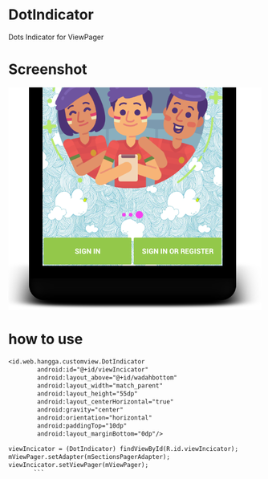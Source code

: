 # DotIndicator
Dots Indicator for ViewPager
# Screenshot
![alt tag](https://github.com/hangga/DotIndicator/blob/master/device-2017-02-13-115125.png)

# how to use
```
<id.web.hangga.customview.DotIndicator
        android:id="@+id/viewIncicator"
        android:layout_above="@+id/wadahbottom"
        android:layout_width="match_parent"
        android:layout_height="55dp"
        android:layout_centerHorizontal="true"
        android:gravity="center"
        android:orientation="horizontal"
        android:paddingTop="10dp"
        android:layout_marginBottom="0dp"/>
 ```
 
 
 ```
 viewIncicator = (DotIndicator) findViewById(R.id.viewIncicator);
 mViewPager.setAdapter(mSectionsPagerAdapter);
 viewIncicator.setViewPager(mViewPager);
        ```
